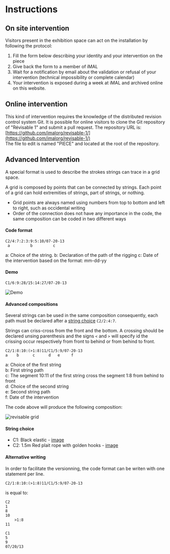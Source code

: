 # Instructions
## On site intervention

Visitors present in the exhibition space can act on the installation by following the protocol:

1. Fill the form below describing your identity and your intervention on the piece
2. Give back the form to a member of iMAL
3. Wait for a notification by email about the validation or refusal of your intervention (technical impossibility or complete calendar)
4. Your intervention is exposed during a week at iMAL and archived online on this website.

## Online intervention

This kind of intervention requires the knowledge of the distributed revision control system Git.
It is possible for online visitors to clone the Git repository of "Révisable 1" and submit  a pull request. The repository URL is: [https://github.com/imalorg/revisable-1/](https://github.com/imalorg/revisable-1/)  
The file to edit is named "PIECE" and located at the root of the repository.

## Advanced Intervention

A special format is used to describe the strokes strings can trace in a grid space.

A grid is composed by points that can be connected by strings. Each point of a grid can hold extremities of strings, part of strings, or nothing.

- Grid points are always named using numbers from top to bottom and left to right, such as occidental writing
- Order of the connection does not have any importance in the code, the same composition can be coded in two different ways

#### Code format

    C2/4:7:2:3:9:5:10/07-20-13
     a         b         c

a: Choice of the string.
b: Declaration of the path of the rigging
c: Date of the intervention based on the format: mm-dd-yy

#### Demo

    C1/6:9:28/15:14:27/07-20-13

![Demo](https://raw.github.com/raphaelbastide/1962/master/media/extra/doc-media/demo-revisable-1.png)


#### Advanced compositions

Several strings can be used in the same composition consequently, each path must be declared after a [string choice](#string-choice) `C2/2:4:7`.

Strings can criss-cross from the front and the bottom. A crossing should be declared unsing parenthesis and the signs `<` and `>` will specify id the crissing occur respectively from front to behind or from behind to front.

    C2/1:8:10:(>1:8)11/C1/5:9/07-20-13
    a    b      c      d   e     f

a: Choice of the first string  
b: First string path  
c: The segment 10:11 of the first string cross the segment 1:8 from behind to front  
d: Choice of the second string  
e: Second string path  
f: Date of the intervention

The code above will produce the following composition:

![revisable grid](https://raw.github.com/raphaelbastide/1962/master/media/extra/doc-media/revisable-grid-advanced.png)

#### String choice

- C1: Black elastic - [image](https://raw.github.com/raphaelbastide/1962/master/media/extra/doc-media/black-elastic.png)
- C2: 1.5m Red plait rope with golden hooks - [image](https://raw.github.com/raphaelbastide/1962/master/media/extra/doc-media/red-rope.jpg)

#### Alternative writing

In order to facilitate the versionning, the code format can be writen with one statement per line.

    C2/1:8:10:(>1:8)11/C1/5:9/07-20-13

is equal to:

    C2
    1
    8
    10
        >1:8
    11
    
    C1
    5
    9
    07/20/13
 